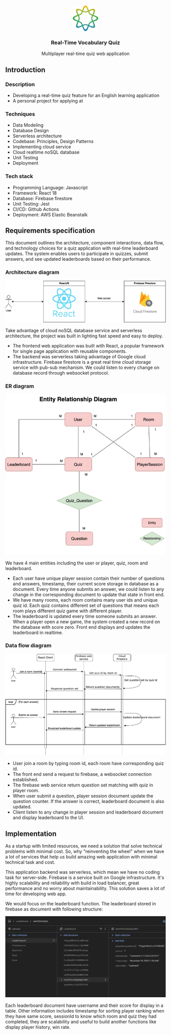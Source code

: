 <!-- PROJECT LOGO -->
<br />
<div align="center">
  <a href="https://github.com/othneildrew/Best-README-Template">
    <img src="public/doc/elsa-logo.webp" alt="Logo" width="80" height="80">
  </a>

<h3 align="center">Real-Time Vocabulary Quiz</h3>

  <p align="center">
    Multiplayer real-time quiz web application 
  </p>
</div>

<!-- GETTING STARTED -->
## Introduction
### Description
* Developing a real-time quiz feature for an English learning application
* A personal project for applying at

### Techniques

* Data Modeling
* Database Design
* Serverless architecture
* Codebase: Principles, Design Patterns
* Implementing cloud service
* Cloud realtime noSQL database
* Unit Testing
* Deployment

### Tech stack

* Programming Language: Javascript
* Framework: React 18
* Database: Firebase firestore
* Unit Testing: Jest
* CI/CD: Github Actions
* Deployment: AWS Elastic Beanstalk

## Requirements specification
This document outlines the architecture, component interactions, data flow, and technology choices for a quiz application with real-time leaderboard updates. The system enables users to participate in quizzes, submit answers, and see updated leaderboards based on their performance.
### Architecture diagram
![Arch-Diagram](public/doc/architecture-diagram.jpg)

Take advantage of cloud noSQL database service and serverless
architecture, the project was built in lighting fast speed and easy to deploy.
- The frontend web application was built with React, a popular framework for single page application with reusable components.
- The backend was serverless taking advantage of Google cloud infrastructure. Firebase firestore is a great real time cloud storage service with pub-sub mechanism. We could listen to every change on database record through websocket protocol.
### ER diagram
![ER-Diagram](public/doc/Quiz-game-data-modeling.jpg)

We have 4 main entities including the user or player, quiz, room and leaderboard.
- Each user have unique player session contain their number of questions and answers, timestamp, their current score
storage in database as a document. Every time anyone submits an answer, we could listen to any change in the corresponding document to update that state in front end.
- We have many rooms, each room contains many user ids and unique quiz id. Each quiz contains different set of questions that means each room plays different quiz game with different player.
- The leaderboard is updated every time someone submits an answer. When a player open a new game, the system created a new record on the database with score zero. Front end displays and updates the leaderboard in realtime.

### Data flow diagram
![DF-Diagram](public/doc/sequence-diagram.jpg)

- User join a room by typing room id, each room have corresponding quiz id.
- The front end send a request to firebase, a websocket connection established.
- The firebase web service return question set matching with quiz in player room.
- When user submit a question, player session document update the question counter. If the answer is correct, leaderboard document is also updated.
- Client listen to any change in player session and leaderboard document and display leaderboard to the UI.

## Implementation
As a startup with limited resources, we need a solution that solve technical problems with minimal cost. So, why "reinventing the wheel" when we have a lot of services that help us build amazing web application with minimal technical task and cost.

This application backend was serverless, which mean we have no coding task for server-side. Firebase is a service built on Google infrastructure. It's highly scalability and reliability with build in load balancer, great performance and no worry about maintainability. This solution saves a lot of time for developing web app.

We would focus on the leaderboard function. The leaderboard stored in firebase as document with following structure:

![ldboard](public/doc/leaderboard-doc.png)

Each leaderboard document have username and their score for display in a table. Other information includes timestamp for sorting player ranking when they have same score, sessionId to know which room and quiz they had completed, they are scalability and useful to build another functions like display player history, win rate.

